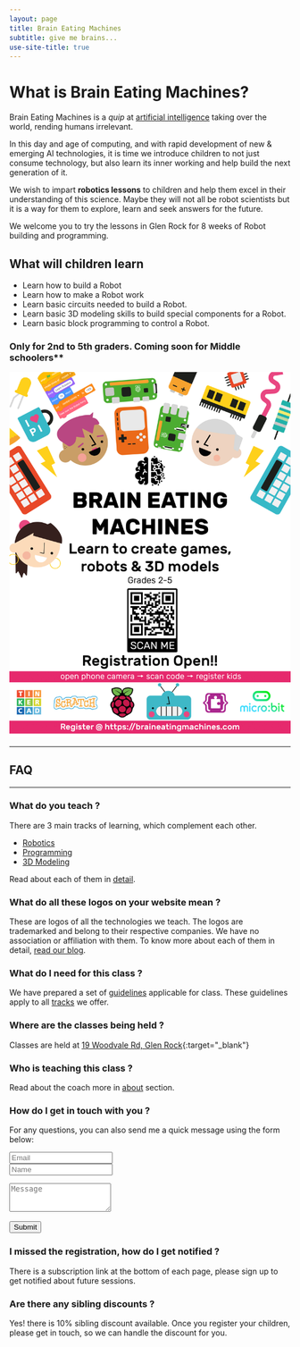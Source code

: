 ```yaml
---
layout: page
title: Brain Eating Machines
subtitle: give me brains...
use-site-title: true
---
```


# What is Brain Eating Machines?
Brain Eating Machines is a *quip* at [artificial intelligence](https://en.wikipedia.org/wiki/Artificial_intelligence) taking over the world, rending humans irrelevant.

In this day and age of computing, and with rapid development of new & emerging AI technologies, it is time we introduce children to not just consume technology, but also learn its inner working and help build the next generation of it.

We wish to impart **robotics lessons** to children and help them excel in their understanding of this science. Maybe they will not all be robot scientists but it is a way for them to explore, learn and seek answers for the future.

We welcome you to try the lessons in Glen Rock for 8 weeks of Robot building and programming.

## What will children learn
 * Learn how to build a Robot
 * Learn how to make a Robot work
 * Learn basic circuits needed to build a Robot.
 * Learn basic 3D modeling skills to build special components for a Robot.
 * Learn basic block programming to control a Robot.

### Only for 2nd to 5th graders. Coming soon for Middle schoolers**

[![Poster](/img/BEMPoster.jpg)](/courses/register)

-----
## FAQ
-----

### What do you teach ?

There are 3 main tracks of learning, which complement each other.

 * [Robotics](/courses/101-robotics)
 * [Programming](/courses/102-3dmodeling)
 * [3D Modeling](/courses/103-programming)

Read about each of them in [detail](/courses).

### What do all these logos on your website mean ?

These are logos of all the technologies we teach. The logos are trademarked and belong to their respective companies. We have no association or affiliation with them. To know more about each of them in detail, [read our blog](/blog).

### What do I need for this class ?

We have prepared a set of [guidelines](/courses/guidelines) applicable for class. These guidelines apply to all [tracks](/courses) we offer.

### Where are the classes being held ?
Classes are held at [19 Woodvale Rd, Glen Rock](https://www.google.com/maps/place/19+Woodvale+Rd,+Glen+Rock,+NJ+07452/@40.9527332,-74.1111128,17z/data=!3m1!4b1!4m5!3m4!1s0x89c2fb42538e547f:0x10c3891bc985bab1!8m2!3d40.9527332!4d-74.1089241){:target="_blank"}

### Who is teaching this class ?

Read about the coach more in [about](/aboutme) section.

### How do I get in touch with you ?

<form action="https://formspree.io/xpzwedgw" method="POST" class="form" id="contact-form">
  <p>For any questions, you can also send me a quick message using the form below:</p>
  <p>
  <div class="row">
    <div class="col-xs-6">
      <input type="email" name="_replyto" class="form-control input-lg" placeholder="Email" title="Email">
    </div>
    <div class="col-xs-6">
      <input type="text" name="name" class="form-control input-lg" placeholder="Name" title="Name">
    </div>
  </div>
  </p>
  <input type="hidden" name="_subject" value="New submission from braineatingmachines.com">
  <p>
  <textarea type="text" name="content" class="form-control input-lg" placeholder="Message" title="Message" required="required" rows="3"></textarea>
  </p>
  <input type="text" name="_gotcha" style="display:none">
  <input type="hidden" name="_next" value="?message=Your message was sent successfully, thanks!">
  <p style="align:right">
  <button type="submit" class="btn btn-lg btn-primary">Submit</button>
  </p>
</form>

### I missed the registration, how do I get notified ?

There is a subscription link at the bottom of each page, please sign up to get notified about future sessions.

### Are there any sibling discounts ?

Yes! there is 10% sibling discount available. Once you register your children, please get in touch, so we can handle the discount for you.

